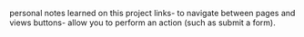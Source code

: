 





personal notes learned on this project 
links- to navigate between pages and views
buttons- allow you to perform an action (such as submit a form).